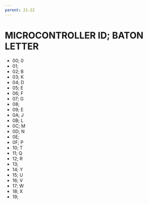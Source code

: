 ```yaml
---
parent: 21-22
---
```


# MICROCONTROLLER ID; BATON LETTER
- 00; 0
- 01;
- 02; B
- 03; K
- 04; D
- 05; E
- 06; F
- 07; G
- 08;
- 09; E
- 0A; J
- 0B; L
- 0C; M
- 0D; N
- 0E;
- 0F; P
- 10; T
- 11; Q
- 12; R
- 13;
- 14; Y
- 15; U
- 16; V
- 17; W
- 18; X
- 19;
